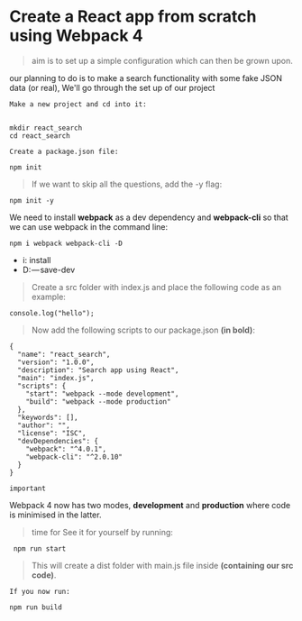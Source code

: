 # Create a React app from scratch using Webpack 4


> aim is to set up a simple configuration which can then be grown upon.

our planning to do is to make a search functionality with some fake JSON data (or real),
We'll go through the set up of our project


``Make a new project and cd into it:``

```

mkdir react_search
cd react_search

```

``Create a package.json file:``

```npm init```

> If we want to skip all the questions, add the -y flag:

```npm init -y```

We need to install **webpack** as a dev dependency and **webpack-cli** so that we can use webpack in the command line:

```npm i webpack webpack-cli -D```

- i: install
- D: — save-dev

> Create a src folder with index.js and place the following code as an example:

```console.log("hello");```

> Now add the following scripts to our package.json **(in bold)**:

```
{
  "name": "react_search",
  "version": "1.0.0",
  "description": "Search app using React",
  "main": "index.js",
  "scripts": {
    "start": "webpack --mode development",
    "build": "webpack --mode production"
  },
  "keywords": [],
  "author": "",
  "license": "ISC",
  "devDependencies": {
    "webpack": "^4.0.1",
    "webpack-cli": "^2.0.10"
  }
}
```

``important``

Webpack 4 now has two modes, **development** and **production** where code is minimised in the latter.

> time for See it for yourself by running:

```
 npm run start
```
> This will create a dist folder with main.js file inside **(containing our src code)**.

``If you now run:``

```npm run build```

